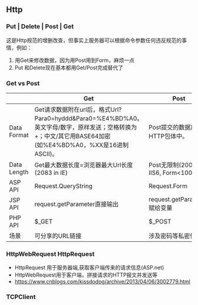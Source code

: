 ## Http
### Put | Delete | Post | Get
这是Http规范的增删改查，但事实上服务器可以根据命令参数任何违反规范的事情，例如：
1. 用Get来修改数据，因为用Post用到Form，麻烦一点
2. Put 和Delete现在基本都用Get/Post完成替代了
### Get vs Post
| |Get|Post|
|-|---|----|
|Data Format|Get请求数据附在url后，格式Url?Para0=hyddd&Para0=%E4%BD%A0。英文字母/数字，原样发送；空格转换为+；中文/其它用BASE64加密(如%E4%BD%A0，%XX是16进制ASCII)。|Post提交的数据放置在HTTP包体中。|
|Data Length|Get最大数据长度=浏览器最大Url长度(2083 in IE) | Post无限制(200k in IIS6, Form<100k)|
|ASP API | Request.QueryString | Request.Form |
|JSP API | request.getParameter直接输出|request.getParameter赋给变量 |
|PHP API | $_GET | $_POST |
|场景|可分享的URL链接|涉及密码等私密信息|
### HttpWebRequest HttpRequest
- HttpRequest 用于服务器端,获取客户端传来的请求信息(ASP.net)
- HttpWebRequest用于客户端，拼接请求的HTTP报文并发送等
- https://www.cnblogs.com/kissdodog/archive/2013/04/06/3002779.html
### TCPClient
